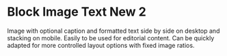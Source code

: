 # Block Image Text New 2

Image with optional caption and formatted text side by side on desktop and stacking on mobile. Easily to be used for editorial content. Can be quickly adapted for more controlled layout options with fixed image ratios.
